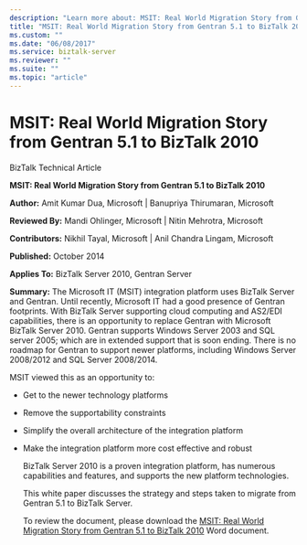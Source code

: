 ```yaml
---
description: "Learn more about: MSIT: Real World Migration Story from Gentran 5.1 to BizTalk 2010"
title: "MSIT: Real World Migration Story from Gentran 5.1 to BizTalk 2010"
ms.custom: ""
ms.date: "06/08/2017"
ms.service: biztalk-server
ms.reviewer: ""
ms.suite: ""
ms.topic: "article"
---
```

# MSIT: Real World Migration Story from Gentran 5.1 to BizTalk 2010
BizTalk Technical Article

 **MSIT: Real World Migration Story from Gentran 5.1 to BizTalk 2010**

 **Author:** Amit Kumar Dua, Microsoft  &#124;  Banupriya Thirumaran, Microsoft

 **Reviewed By:** Mandi Ohlinger, Microsoft  &#124;  Nitin Mehrotra, Microsoft

 **Contributors:** Nikhil Tayal, Microsoft  &#124;  Anil Chandra Lingam, Microsoft

 **Published:** October 2014

 **Applies To:** BizTalk Server 2010, Gentran Server

 **Summary:** The Microsoft IT (MSIT) integration platform uses BizTalk Server and Gentran. Until recently, Microsoft IT had a good presence of Gentran footprints. With BizTalk Server supporting cloud computing and AS2/EDI capabilities, there is an opportunity to replace Gentran with Microsoft BizTalk Server 2010.  Gentran supports Windows Server 2003 and SQL server 2005; which are in extended support that is soon ending. There is no roadmap for Gentran to support newer platforms, including Windows Server 2008/2012 and SQL Server 2008/2014.

 MSIT viewed this as an opportunity to:

- Get to the newer technology platforms

- Remove the supportability constraints

- Simplify the overall architecture of the integration platform

- Make the integration platform more cost effective and robust

  BizTalk Server 2010 is a proven integration platform, has numerous capabilities and features, and supports the new platform technologies.

  This white paper discusses the strategy and steps taken to migrate from Gentran 5.1 to BizTalk Server.

  To review the document, please download the [MSIT: Real World Migration Story from Gentran 5.1 to BizTalk 2010](https://download.microsoft.com/download/6/D/E/6DEE8EE9-0F26-4991-8FE5-B0E5239C0980/Real%20World%20Migration%20Story%20from%20Gentran%20to%20BizTalk.docx) Word document.
